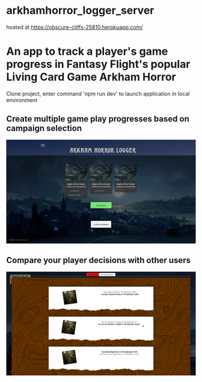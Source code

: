# arkhamhorror_logger_server
hosted at https://obscure-cliffs-25810.herokuapp.com/

<h1> An app to track a player's game progress in Fantasy Flight's popular Living Card Game Arkham Horror</h1>

<p>Clone project, enter command 'npm run dev' to launch application in local environment</p>

<h2>Create multiple game play progresses based on campaign selection</h2>
<img src="./fileselector.png"/>
 
 <h2> Compare your player decisions with other users</h2>
 <img src="./resultsscreen.png"/>
